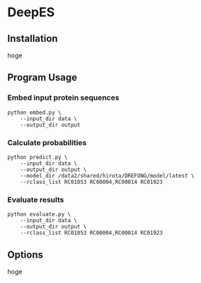 # DeepES
## Installation
hoge

## Program Usage
### Embed input protein sequences
```
python embed.py \
    --input_dir data \
    --output_dir output
```

### Calculate probabilities
```
python predict.py \
    --input_dir data \
    --output_dir output \
    --model_dir /data2/shared/hirota/DREFONG/model/latest \
    --rclass_list RC01053 RC00004,RC00014 RC01923
```

### Evaluate results
```
python evaluate.py \
    --input_dir data \
    --output_dir output \
    --rclass_list RC01053 RC00004,RC00014 RC01923
```

## Options
hoge